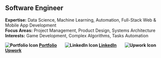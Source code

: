 ## **Software Engineer**
**Expertise:** Data Science, Machine Learning, Automation, Full-Stack Web & Mobile App Development<br>
**Focus Areas:** Project Management, Product Design, Systems Architecture<br>
**Interests:** Game Development, Complex Algorithms, Tasks Automation

**![Portfolio Icon](https://cdn.simpleicons.org/icloud?size=12) [Portfolio](https://castilloglenn.github.io/)&nbsp;&nbsp;&nbsp;&nbsp;&nbsp;&nbsp;&nbsp;&nbsp;![LinkedIn Icon](https://cdn.simpleicons.org/linkedin?size=12) [LinkedIn](https://www.linkedin.com/in/castilloglenn)&nbsp;&nbsp;&nbsp;&nbsp;&nbsp;&nbsp;&nbsp;&nbsp;![Upwork Icon](https://cdn.simpleicons.org/upwork?size=12) [Upwork](https://www.upwork.com/freelancers/~0134c73d8fad9c2581)**
